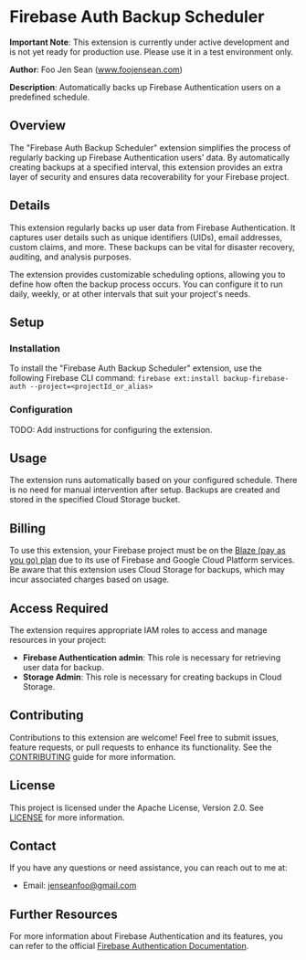 # Firebase Auth Backup Scheduler

**Important Note**: This extension is currently under active development and is not yet ready for production use. Please use it in a test environment only.

**Author**: Foo Jen Sean (www.foojensean.com)

**Description**: Automatically backs up Firebase Authentication users on a predefined schedule.

## Overview
The "Firebase Auth Backup Scheduler" extension simplifies the process of regularly backing up Firebase Authentication users' data. By automatically creating backups at a specified interval, this extension provides an extra layer of security and ensures data recoverability for your Firebase project.

## Details
This extension regularly backs up user data from Firebase Authentication. It captures user details such as unique identifiers (UIDs), email addresses, custom claims, and more. These backups can be vital for disaster recovery, auditing, and analysis purposes.

The extension provides customizable scheduling options, allowing you to define how often the backup process occurs. You can configure it to run daily, weekly, or at other intervals that suit your project's needs.

## Setup

### Installation
To install the "Firebase Auth Backup Scheduler" extension, use the following Firebase CLI command:
```firebase ext:install backup-firebase-auth --project=<projectId_or_alias>```

### Configuration
TODO: Add instructions for configuring the extension.

## Usage
The extension runs automatically based on your configured schedule. There is no need for manual intervention after setup. Backups are created and stored in the specified Cloud Storage bucket.

## Billing
To use this extension, your Firebase project must be on the [Blaze (pay as you go) plan](https://firebase.google.com/pricing) due to its use of Firebase and Google Cloud Platform services. Be aware that this extension uses Cloud Storage for backups, which may incur associated charges based on usage.

## Access Required
The extension requires appropriate IAM roles to access and manage resources in your project:

- **Firebase Authentication admin**: This role is necessary for retrieving user data for backup.
- **Storage Admin**: This role is necessary for creating backups in Cloud Storage.

## Contributing
Contributions to this extension are welcome! Feel free to submit issues, feature requests, or pull requests to enhance its functionality. See the [CONTRIBUTING](CONTRIBUTING.md) guide for more information.

## License
This project is licensed under the Apache License, Version 2.0. See [LICENSE](LICENSE) for more information.

## Contact
If you have any questions or need assistance, you can reach out to me at:
- Email: jenseanfoo@gmail.com

## Further Resources
For more information about Firebase Authentication and its features, you can refer to the official [Firebase Authentication Documentation](https://firebase.google.com/docs/auth).
